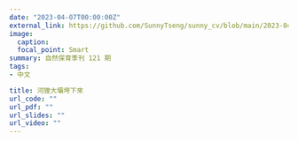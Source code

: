 ```yaml
---
date: "2023-04-07T00:00:00Z"
external_link: https://github.com/SunnyTseng/sunny_cv/blob/main/2023-04-17_0744599592.pdf
image:
  caption: 
  focal_point: Smart
summary: 自然保育季刊 121 期
tags:
- 中文

title: 河狸大壩垮下來
url_code: ""
url_pdf: ""
url_slides: ""
url_video: ""
---
```

